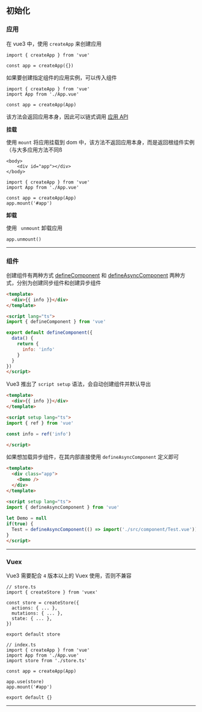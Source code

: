 ## 初始化

### 应用

在 vue3 中，使用 `createApp` 来创建应用

```tsx
import { createApp } from 'vue'

const app = createApp({})
```

如果要创建指定组件的应用实例，可以传入组件

```tsx
import { createApp } from 'vue'
import App from './App.vue'

const app = createApp(App)
```

该方法会返回应用本身，因此可以链式调用 [应用 API](https://v3.cn.vuejs.org/api/application-api.html)

**挂载**

使用 `mount` 将应用挂载到 dom 中，该方法不返回应用本身，而是返回根组件实例（与大多应用方法不同ß

```tsx
<body>
	<div id="app"></div>
</body>

import { createApp } from 'vue'
import App from './App.vue'

const app = createApp(App)
app.mount('#app')
```

**卸载**

使用 ` unmount` 卸载应用

```tsx
app.unmount()
```



-----

### 组件

创建组件有两种方式 [defineComponent](https://v3.cn.vuejs.org/api/global-api.html#definecomponent) 和 [defineAsyncComponent](https://v3.cn.vuejs.org/api/global-api.html#defineasynccomponent) 两种方式，分别为创建同步组件和创建异步组件

```html
<template>
  <div>{{ info }}</div>
</template>

<script lang="ts">
import { defineComponent } from 'vue'

export default defineComponent({
  data() {
    return {
      info: 'info'
    }
  }
})
</script>
```

Vue3 推出了 `script setup` 语法，会自动创建组件并默认导出

```html
<template>
  <div>{{ info }}</div>
</template>

<script setup lang="ts">
import { ref } from 'vue'

const info = ref('info')

</script>
```

如果想加载异步组件，在其内部直接使用 `defineAsyncComponent` 定义即可

```html
<template>
  <div class="app">
    <Demo />
  </div>
</template>

<script setup lang="ts">
import { defineAsyncComponent } from 'vue'
  
let Demo = null
if(true) {
  Test = defineAsyncComponent(() => import('./src/component/Test.vue'))
}
</script>
```



---

### Vuex

Vue3 需要配合 `4` 版本以上的 Vuex 使用，否则不兼容

```tsx
// store.ts
import { createStore } from 'vuex'

const store = createStore({
  actions: { ... },
  mutations: { ... },
  state: { ... },
})

export default store
```

```tsx
// index.ts
import { createApp } from 'vue'
import App from './App.vue'
import store from './store.ts'

const app = createApp(App)

app.use(store)
app.mount('#app')

export default {}
```



-----

